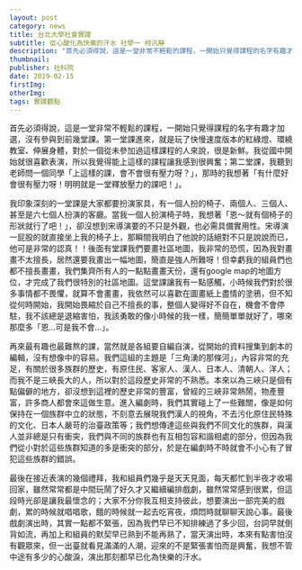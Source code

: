 ```yaml
---
layout: post
category: news
title: 台北大學社會實踐
subtitle: 從心酸化為快樂的汗水 社學一 柯汎靜
description: "首先必須得說，這是一堂非常不輕鬆的課程，一開始只覺得課程的名字有趣才加選，沒有參與到前幾堂課。第一堂課進來，就是玩了快慢速度版本的紅綠燈、環繞教室、伸展身體，對於一個從未參加過這樣課程的人來說，很是新鮮。我從國中開始就很喜歡表演，所以我覺得能上這樣的課程讓我感到很興奮；第二堂課，我聽到老師問一個同學「上這樣的課，會不會很有壓力呀？」，那時的我想著「有什麼好會很有壓力呀！明明就是一堂釋放壓力的課吧！」。..."
thumbnail:
publisher: 社科院
date: 2019-02-15
firstImg:
otherImg:
tags: 實踐觀點
---
```


首先必須得說，這是一堂非常不輕鬆的課程，一開始只覺得課程的名字有趣才加選，沒有參與到前幾堂課。第一堂課進來，就是玩了快慢速度版本的紅綠燈、環繞教室、伸展身體，對於一個從未參加過這樣課程的人來說，很是新鮮。我從國中開始就很喜歡表演，所以我覺得能上這樣的課程讓我感到很興奮；第二堂課，我聽到老師問一個同學「上這樣的課，會不會很有壓力呀？」，那時的我想著「有什麼好會很有壓力呀！明明就是一堂釋放壓力的課吧！」。

我印象深刻的一堂課是大家都要扮演家具，有一個人扮的椅子、兩個人、三個人、甚至是六七個人扮演的客廳。當我一個人扮演椅子時，我想著「恩～就有個椅子的形狀就行了吧！」，卻沒想到宋導演要的不只是外觀，也必需具備實用性。宋導演一屁股的就直接坐上我的椅子上，那瞬間我明白了他說的話絕對不只是說說而已，他可是非常的認真！！後面有堂課我們要畫社區地圖，我非常的恐慌，因為我對畫畫不太擅長，居然還要我畫出一幅地圖，簡直是強人所難呀！但幸虧我的組員們也都不擅長畫畫，我們集齊所有人的一點點畫畫天份，還有google map的地圖方位，才完成了我們很特別的社區地圖。這堂課讓我有一點感觸，小時候我們對於很多事情都不畏懼，就算不會畫畫，我依然可以喜歡在圖畫紙上盡情的塗鴉，但不知從何時開始，我開始畏縮於自己不擅長的事，整個人變得好不自在，機會不會停駐，我不該總是退縮害怕，我該勇敢的像小時候的我一樣，簡簡單單就好了，哪來那麼多「恩…可是我不會…」。

再來最有趣也最難熬的課，當然就是各組要自編自演，從開始的資料搜集到劇本的編輯，沒有想像中的容易。我們這組的主題是「三角湧的那條河」，內容非常的充足，有關於很多族群的歷史，有原住民、客家人、漢人、日本人、清朝人、洋人；而我不是三峽長大的人，所以對於這段歷史非常的不熟悉。本來以為三峽只是個有點偏僻的地方，卻沒想到這裡的歷史非常的豐富，曾經的三峽非常熱鬧，物產豐富，許多商人都會來這做生意。進入編劇時，我們其實碰上了一些難關，像是如何保持在一個族群中立的狀態，不刻意去展現我們漢人的視角，不去污化原住民特殊的文化、日本人嚴苛的治臺政策等；我們想傳達這些與我們不同文化的族群，與漢人並非總是只有衝突，我們與不同的族群也有互相包容和諧相處的部分，但因為我們從小對於這些族群知道的多是衝突的部分，於是在編劇時不時就會不小心有了冒犯這些族群的錯誤。

最後在接近表演的幾個禮拜，我和組員們幾乎是天天見面，每天都忙到半夜才收場回家，雖然常常都是中間玩鬧了好久才又繼續編排戲劇，雖然常常感到很累，但這段時光卻是讓我最懷念的；大家不分你我互相支持彼此，想要演出一部完美的戲劇，累的時候就唱唱歌，餓的時候就一起去吃宵夜，煩悶時就聊聊天說心事。最後戲劇演出時，其實一點都不緊張，因為我們早已不知排練過了多少回，台詞早就倒背如流，再加上和組員的默契早已熟到不能再熟了，當天演出時，本來有點害怕沒有觀眾來，但一出臺就看見滿滿的人潮，迎來的不是緊張害怕而是興奮，我想不管中途有多少的心酸淚，演出那刻都早已化為快樂的汗水。
